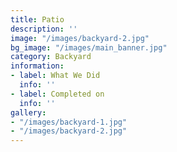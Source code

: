 ```yaml
---
title: Patio
description: ''
image: "/images/backyard-2.jpg"
bg_image: "/images/main_banner.jpg"
category: Backyard
information:
- label: What We Did
  info: ''
- label: Completed on
  info: ''
gallery:
- "/images/backyard-1.jpg"
- "/images/backyard-2.jpg"
---
```

